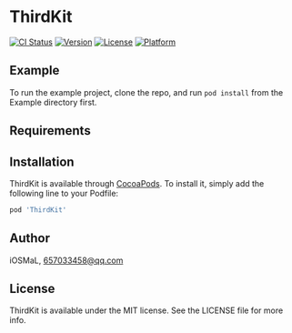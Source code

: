 # ThirdKit

[![CI Status](https://img.shields.io/travis/iOSMaL/ThirdKit.svg?style=flat)](https://travis-ci.org/iOSMaL/ThirdKit)
[![Version](https://img.shields.io/cocoapods/v/ThirdKit.svg?style=flat)](https://cocoapods.org/pods/ThirdKit)
[![License](https://img.shields.io/cocoapods/l/ThirdKit.svg?style=flat)](https://cocoapods.org/pods/ThirdKit)
[![Platform](https://img.shields.io/cocoapods/p/ThirdKit.svg?style=flat)](https://cocoapods.org/pods/ThirdKit)

## Example

To run the example project, clone the repo, and run `pod install` from the Example directory first.

## Requirements

## Installation

ThirdKit is available through [CocoaPods](https://cocoapods.org). To install
it, simply add the following line to your Podfile:

```ruby
pod 'ThirdKit'
```

## Author

iOSMaL, 657033458@qq.com

## License

ThirdKit is available under the MIT license. See the LICENSE file for more info.
